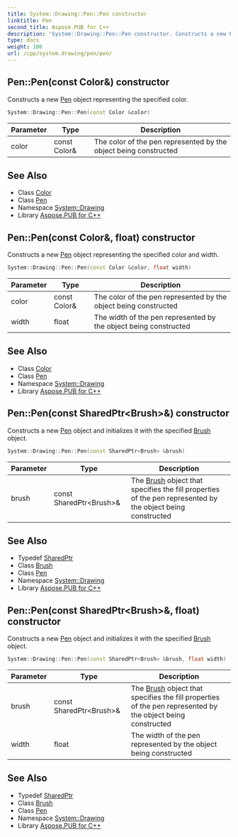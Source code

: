 ```yaml
---
title: System::Drawing::Pen::Pen constructor
linktitle: Pen
second_title: Aspose.PUB for C++
description: 'System::Drawing::Pen::Pen constructor. Constructs a new Pen object representing the specified color in C++.'
type: docs
weight: 100
url: /cpp/system.drawing/pen/pen/
---
```

## Pen::Pen(const Color\&) constructor


Constructs a new [Pen](../) object representing the specified color.

```cpp
System::Drawing::Pen::Pen(const Color &color)
```


| Parameter | Type | Description |
| --- | --- | --- |
| color | const Color\& | The color of the pen represented by the object being constructed |

## See Also

* Class [Color](../../color/)
* Class [Pen](../)
* Namespace [System::Drawing](../../)
* Library [Aspose.PUB for C++](../../../)
## Pen::Pen(const Color\&, float) constructor


Constructs a new [Pen](../) object representing the specified color and width.

```cpp
System::Drawing::Pen::Pen(const Color &color, float width)
```


| Parameter | Type | Description |
| --- | --- | --- |
| color | const Color\& | The color of the pen represented by the object being constructed |
| width | float | The width of the pen represented by the object being constructed |

## See Also

* Class [Color](../../color/)
* Class [Pen](../)
* Namespace [System::Drawing](../../)
* Library [Aspose.PUB for C++](../../../)
## Pen::Pen(const SharedPtr\<Brush\>\&) constructor


Constructs a new [Pen](../) object and initializes it with the specified [Brush](../../brush/) object.

```cpp
System::Drawing::Pen::Pen(const SharedPtr<Brush> &brush)
```


| Parameter | Type | Description |
| --- | --- | --- |
| brush | const SharedPtr\<Brush\>\& | The [Brush](../../brush/) object that specifies the fill properties of the pen represented by the object being constructed |

## See Also

* Typedef [SharedPtr](../../../system/sharedptr/)
* Class [Brush](../../brush/)
* Class [Pen](../)
* Namespace [System::Drawing](../../)
* Library [Aspose.PUB for C++](../../../)
## Pen::Pen(const SharedPtr\<Brush\>\&, float) constructor


Constructs a new [Pen](../) object and initializes it with the specified [Brush](../../brush/) object.

```cpp
System::Drawing::Pen::Pen(const SharedPtr<Brush> &brush, float width)
```


| Parameter | Type | Description |
| --- | --- | --- |
| brush | const SharedPtr\<Brush\>\& | The [Brush](../../brush/) object that specifies the fill properties of the pen represented by the object being constructed |
| width | float | The width of the pen represented by the object being constructed |

## See Also

* Typedef [SharedPtr](../../../system/sharedptr/)
* Class [Brush](../../brush/)
* Class [Pen](../)
* Namespace [System::Drawing](../../)
* Library [Aspose.PUB for C++](../../../)
